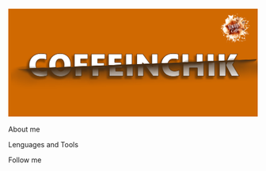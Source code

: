 ![Header](https://github.com/Coffeinchik21/coffeinchik21/blob/main/assets/MyName2.png)

About me

Lenguages and Tools

Follow me